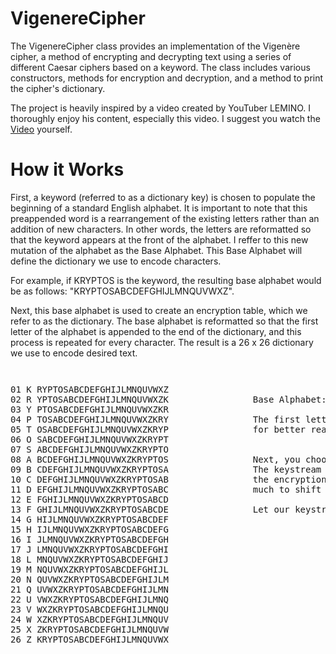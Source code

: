 # VigenereCipher
The VigenereCipher class provides an implementation of the Vigenère cipher, a method of encrypting and decrypting text using a series of different Caesar ciphers based on a keyword. The class includes various constructors, methods for encryption and decryption, and a method to print the cipher's dictionary.

The project is heavily inspired by a video created by YouTuber LEMINO. I thoroughly enjoy his content, especially this video. I suggest you watch the [Video](https://youtu.be/jVpsLMCIB0Y?si=haevvMONuUgkI6_0) yourself. 

# How it Works
First, a keyword (referred to as a dictionary key) is chosen to populate the beginning of a standard English alphabet. It is important to note that this preappended word is a rearrangement of the existing letters rather than an addition of new characters. In other words, the letters are reformatted so that the keyword appears at the front of the alphabet. I reffer to this new mutation of the alphabet as the Base Alphabet. This Base Alphabet will define the dictionary we use to encode characters. 

For example, if KRYPTOS is the keyword, the resulting base alphabet would be as follows: "KRYPTOSABCDEFGHIJLMNQUVWXZ". 

Next, this base alphabet is used to create an encryption table, which we refer to as the dictionary. The base alphabet is reformatted so that the first letter of the alphabet is appended to the end of the dictionary, and this process is repeated for every character. The result is a 26 x 26 dictionary we use to encode desired text. 

<p style="font-size: smaller; white-space: pre; margin-left: 80px;">
<pre>
01 K RYPTOSABCDEFGHIJLMNQUVWXZ
02 R YPTOSABCDEFGHIJLMNQUVWXZK                Base Alphabet: [KRYPTOSABCDEFGHIJLMNQUVWXZ]
03 Y PTOSABCDEFGHIJLMNQUVWXZKR
04 P TOSABCDEFGHIJLMNQUVWXZKRY                The first letter of every alphabet was isolated and numbers were added   
05 T OSABCDEFGHIJLMNQUVWXZKRYP                for better readability. 
06 O SABCDEFGHIJLMNQUVWXZKRYPT           
07 S ABCDEFGHIJLMNQUVWXZKRYPTO
08 A BCDEFGHIJLMNQUVWXZKRYPTOS                Next, you choose a phrase or keyword; this will function as the keystream.  
09 B CDEFGHIJLMNQUVWXZKRYPTOSA                The keystream defines the index in the vertical direction and is crucial in
10 C DEFGHIJLMNQUVWXZKRYPTOSAB                the encryption process. Think of the keystream as the key that defines how 
11 D EFGHIJLMNQUVWXZKRYPTOSABC                much to shift every letter of the desired plaintext.
12 E FGHIJLMNQUVWXZKRYPTOSABCD
13 F GHIJLMNQUVWXZKRYPTOSABCDE                Let our keystream be LEMON. 
14 G HIJLMNQUVWXZKRYPTOSABCDEF
15 H IJLMNQUVWXZKRYPTOSABCDEFG
16 I JLMNQUVWXZKRYPTOSABCDEFGH
17 J LMNQUVWXZKRYPTOSABCDEFGHI
18 L MNQUVWXZKRYPTOSABCDEFGHIJ
19 M NQUVWXZKRYPTOSABCDEFGHIJL
20 N QUVWXZKRYPTOSABCDEFGHIJLM
21 Q UVWXZKRYPTOSABCDEFGHIJLMN
22 U VWXZKRYPTOSABCDEFGHIJLMNQ
23 V WXZKRYPTOSABCDEFGHIJLMNQU
24 W XZKRYPTOSABCDEFGHIJLMNQUV
25 X ZKRYPTOSABCDEFGHIJLMNQUVW
26 Z KRYPTOSABCDEFGHIJLMNQUVWX
</pre>
</p>




                                                                          
                                                                        




            
